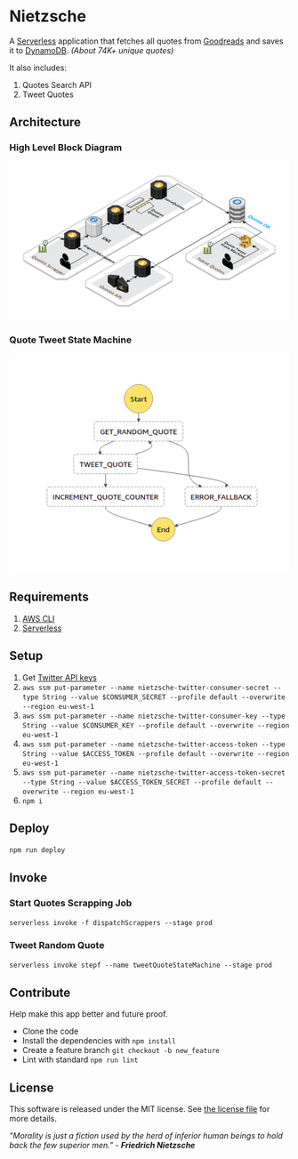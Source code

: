 # Nietzsche

A [Serverless](https://serverless.com) application that fetches all quotes from [Goodreads](https://www.goodreads.com/quotes) and saves it to [DynamoDB](https://aws.amazon.com/dynamodb). *(About 74K+ unique quotes)*

It also includes:

1) Quotes Search API
2) Tweet Quotes

## Architecture

### High Level Block Diagram

![logo](./architecture.png "Architecture Diagram")

### Quote Tweet State Machine

![logo](./statemachine.png "Architecture Diagram")

## Requirements

1. [AWS CLI](https://docs.aws.amazon.com/cli/latest/userguide/cli-chap-install.html)
2. [Serverless](https://serverless.com)

## Setup

1. Get [Twitter API keys](https://developer.twitter.com/en/apps)
2. `aws ssm put-parameter --name nietzsche-twitter-consumer-secret --type String --value $CONSUMER_SECRET --profile default --overwrite --region eu-west-1`
3. `aws ssm put-parameter --name nietzsche-twitter-consumer-key --type String --value $CONSUMER_KEY --profile default --overwrite --region eu-west-1`
4. `aws ssm put-parameter --name nietzsche-twitter-access-token --type String --value $ACCESS_TOKEN --profile default --overwrite --region eu-west-1`
5. `aws ssm put-parameter --name nietzsche-twitter-access-token-secret --type String --value $ACCESS_TOKEN_SECRET --profile default --overwrite --region eu-west-1`
6. `npm i`

## Deploy

`npm run deploy`

## Invoke

### Start Quotes Scrapping Job

`serverless invoke -f dispatchScrappers --stage prod`

### Tweet Random Quote

`serverless invoke stepf --name tweetQuoteStateMachine --stage prod`

## Contribute

Help make this app better and future proof.

* Clone the code
* Install the dependencies with `npm install`
* Create a feature branch `git checkout -b new_feature`
* Lint with standard `npm run lint`

## License

This software is released under the MIT license. See [the license file](LICENSE) for more details.


*"Morality is just a fiction used by the herd of inferior human beings to hold back the few superior men." - **Friedrich Nietzsche***
